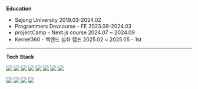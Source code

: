 **Education**

- Sejong University 2019.03-2024.02
- Programmers Devcourse - FE 2023.09-2024.03
- projectCamp - Next.js course 2024.07 ~ 2024.09
- Kernel360 - 백엔드 심화 캠프 2025.02 ~ 2025.05 - 1st

---

**Tech Stack**

<p align="left">
  <img src="https://img.shields.io/badge/Java-007396?style=flat&logo=openjdk&logoColor=white"/>
  <img src="https://img.shields.io/badge/Spring Boot-6DB33F?style=flat&logo=springboot&logoColor=white"/>
  <img src="https://img.shields.io/badge/JPA-59666C?style=flat&logo=hibernate&logoColor=white"/>
  <img src="https://img.shields.io/badge/MySQL-4479A1?style=flat&logo=mysql&logoColor=white"/>
  <img src="https://img.shields.io/badge/Redis-DC382D?style=flat&logo=redis&logoColor=white"/>
  <img src="https://img.shields.io/badge/RabbitMQ-FF6600?style=flat&logo=rabbitmq&logoColor=white"/>
  <img src="https://img.shields.io/badge/AWS ECS-FF9900?style=flat&logo=amazonaws&logoColor=white"/>
  <img src="https://img.shields.io/badge/GitHub Actions-2088FF?style=flat&logo=githubactions&logoColor=white"/>
</p>

<p align="left">
  <img src="https://img.shields.io/badge/Next.js-000000?style=flat&logo=next.js&logoColor=white"/>
  <img src="https://img.shields.io/badge/React-61DAFB?style=flat&logo=react&logoColor=black"/>
  <img src="https://img.shields.io/badge/TailwindCSS-06B6D4?style=flat&logo=tailwindcss&logoColor=white"/>
  <img src="https://img.shields.io/badge/Figma-F24E1E?style=flat&logo=figma&logoColor=white"/>
</p>
